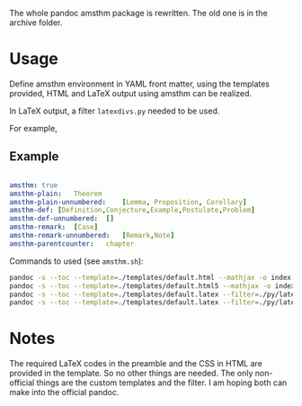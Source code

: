 The whole pandoc amsthm package is rewritten. The old one is in the archive folder.

# Usage #

Define amsthm environment in YAML front matter, using the templates provided, HTML and LaTeX output using amsthm can be realized.

In LaTeX output, a filter `latexdivs.py` needed to be used.

For example,

## Example ##

```yaml

amsthm:	true
amsthm-plain:	Theorem
amsthm-plain-unnumbered:	[Lemma, Proposition, Corollary]
amsthm-def:	[Definition,Conjecture,Example,Postulate,Problem]
amsthm-def-unnumbered:	[]
amsthm-remark:	[Case]
amsthm-remark-unnumbered:	[Remark,Note]
amsthm-parentcounter:	chapter
```

Commands to used (see `amsthm.sh`):

```bash
pandoc -s --toc --template=./templates/default.html --mathjax -o index.html index.md
pandoc -s --toc --template=./templates/default.html5 --mathjax -o index-html5.html index.md
pandoc -s --toc --template=./templates/default.latex --filter=./py/latexdivs.py -o index.tex index.md
pandoc -s --toc --template=./templates/default.latex --filter=./py/latexdivs.py -o index.pdf index.md
```

# Notes #

The required LaTeX codes in the preamble and the CSS in HTML are provided in the template. So no other things are needed. The only non-official things are the custom templates and the filter. I am hoping both can make into the official pandoc.